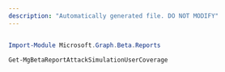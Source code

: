 ```yaml
---
description: "Automatically generated file. DO NOT MODIFY"
---
```


```powershell

Import-Module Microsoft.Graph.Beta.Reports

Get-MgBetaReportAttackSimulationUserCoverage

```